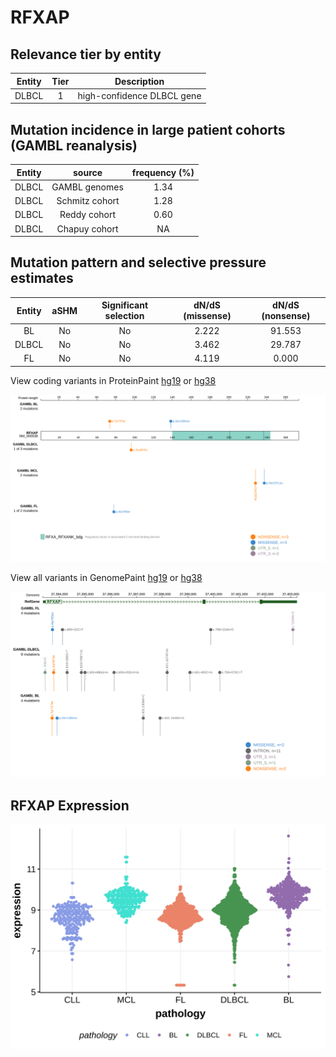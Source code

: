 # RFXAP

## Relevance tier by entity

|Entity|Tier|Description               |
|:------:|:----:|--------------------------|
|DLBCL |1   |high-confidence DLBCL gene|

## Mutation incidence in large patient cohorts (GAMBL reanalysis)

|Entity|source        |frequency (%)|
|:------:|:--------------:|:-------------:|
|DLBCL |GAMBL genomes |1.34         |
|DLBCL |Schmitz cohort|1.28         |
|DLBCL |Reddy cohort  |0.60         |
|DLBCL |Chapuy cohort |  NA         |

## Mutation pattern and selective pressure estimates

|Entity|aSHM|Significant selection|dN/dS (missense)|dN/dS (nonsense)|
|:------:|:----:|:---------------------:|:----------------:|:----------------:|
|BL    |No  |No                   |2.222           |91.553          |
|DLBCL |No  |No                   |3.462           |29.787          |
|FL    |No  |No                   |4.119           | 0.000          |



View coding variants in ProteinPaint [hg19](https://morinlab.github.io/LLMPP/GAMBL/RFXAP_protein.html)  or [hg38](https://morinlab.github.io/LLMPP/GAMBL/RFXAP_protein_hg38.html)

![image](images/proteinpaint/RFXAP_NM_000538.svg)

View all variants in GenomePaint [hg19](https://morinlab.github.io/LLMPP/GAMBL/RFXAP.html)  or [hg38](https://morinlab.github.io/LLMPP/GAMBL/RFXAP_hg38.html)

![image](images/proteinpaint/RFXAP.svg)
## RFXAP Expression
![image](images/gene_expression/RFXAP_by_pathology.svg)
<!-- ORIGIN: Unknown -->

